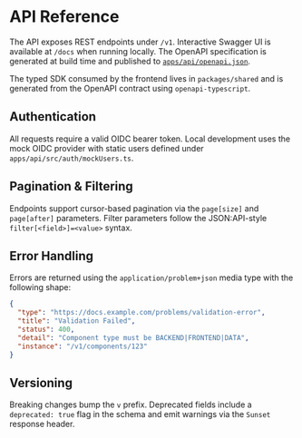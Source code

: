 # API Reference

The API exposes REST endpoints under `/v1`. Interactive Swagger UI is available at `/docs` when running locally. The OpenAPI specification is generated at build time and published to [`apps/api/openapi.json`](../apps/api/openapi.json).

The typed SDK consumed by the frontend lives in `packages/shared` and is generated from the OpenAPI contract using `openapi-typescript`.

## Authentication

All requests require a valid OIDC bearer token. Local development uses the mock OIDC provider with static users defined under `apps/api/src/auth/mockUsers.ts`.

## Pagination & Filtering

Endpoints support cursor-based pagination via the `page[size]` and `page[after]` parameters. Filter parameters follow the JSON:API-style `filter[<field>]=<value>` syntax.

## Error Handling

Errors are returned using the `application/problem+json` media type with the following shape:

```json
{
  "type": "https://docs.example.com/problems/validation-error",
  "title": "Validation Failed",
  "status": 400,
  "detail": "Component type must be BACKEND|FRONTEND|DATA",
  "instance": "/v1/components/123"
}
```

## Versioning

Breaking changes bump the `v` prefix. Deprecated fields include a `deprecated: true` flag in the schema and emit warnings via the `Sunset` response header.
